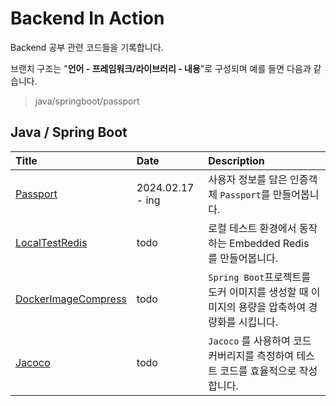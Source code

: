 # Backend In Action

Backend 공부 관련 코드들을 기록합니다.

브랜치 구조는 "**언어 - 프레임워크/라이브러리 - 내용**"로 구성되며 예를 들면 다음과 같습니다.

> java/springboot/passport

## Java / Spring Boot

| Title                                                                                    | Date             | Description                                               |
|:-----------------------------------------------------------------------------------------|:-----------------|:----------------------------------------------------------|
| [Passport](https://github.com/KIMSEI1124/backend_in_action/tree/java/springboot/passort) | 2024.02.17 - ing | 사용자 정보를 담은 인증객체 `Passport`를 만들어봅니다.                       |
| [LocalTestRedis]()                                                                       | todo             | 로컬 테스트 환경에서 동작하는 Embedded Redis 를 만들어봅니다.                 |
| [DockerImageCompress]()                                                                  | todo             | `Spring Boot`프로젝트를 도커 이미지를 생성할 때 이미지의 용량을 압축하여 경량화를 시킵니다. 
| [Jacoco]()                                                                               | todo             | `Jacoco` 를 사용하여 코드 커버리지를 측정하여 테스트 코드를 효율적으로 작성합니다.        | 


